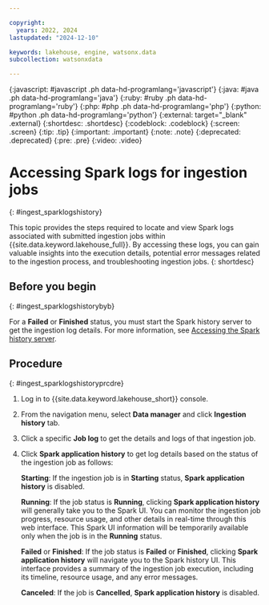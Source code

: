 ```yaml
---

copyright:
  years: 2022, 2024
lastupdated: "2024-12-10"

keywords: lakehouse, engine, watsonx.data
subcollection: watsonxdata

---
```


{:javascript: #javascript .ph data-hd-programlang='javascript'}
{:java: #java .ph data-hd-programlang='java'}
{:ruby: #ruby .ph data-hd-programlang='ruby'}
{:php: #php .ph data-hd-programlang='php'}
{:python: #python .ph data-hd-programlang='python'}
{:external: target="_blank" .external}
{:shortdesc: .shortdesc}
{:codeblock: .codeblock}
{:screen: .screen}
{:tip: .tip}
{:important: .important}
{:note: .note}
{:deprecated: .deprecated}
{:pre: .pre}
{:video: .video}

# Accessing Spark logs for ingestion jobs
{: #ingest_sparklogshistory}

This topic provides the steps required to locate and view Spark logs associated with submitted ingestion jobs within {{site.data.keyword.lakehouse_full}}. By accessing these logs, you can gain valuable insights into the execution details, potential error messages related to the ingestion process, and troubleshooting ingestion jobs.
{: shortdesc}

## Before you begin
{: #ingest_sparklogshistorybyb}

For a **Failed** or **Finished** status, you must start the Spark history server to get the ingestion log details. For more information, see [Accessing the Spark history server]({{site.data.keyword.ref-wxd_spk_histry-link}}).

## Procedure
{: #ingest_sparklogshistoryprcdre}

1. Log in to {{site.data.keyword.lakehouse_short}} console.

2. From the navigation menu, select **Data manager** and click **Ingestion history** tab.

3. Click a specific **Job log** to get the details and logs of that ingestion job.

4. Click **Spark application history** to get log details based on the status of the ingestion job as follows:

   **Starting**: If the ingestion job is in **Starting** status, **Spark application history** is disabled.

   **Running**: If the job status is **Running**, clicking **Spark application history** will generally take you to the Spark UI. You can monitor the ingestion job progress, resource usage, and other details in real-time through this web interface. This Spark UI information will be temporarily available only when the job is in the **Running** status.

   **Failed** or **Finished**: If the job status is **Failed** or **Finished**, clicking **Spark application history** will navigate you to the Spark history UI. This interface provides a summary of the ingestion job execution, including its timeline, resource usage, and any error messages.

   **Canceled**: If the job is **Cancelled**, **Spark application history** is disabled.
